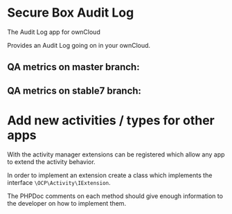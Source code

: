 # Secure Box Audit Log

The Audit Log app for ownCloud

Provides an Audit Log 
going on in your ownCloud.

## QA metrics on master branch:


## QA metrics on stable7 branch:


# Add new activities / types for other apps

With the activity manager extensions can be registered which allow any app to extend the activity behavior.

In order to implement an extension create a class which implements the interface `\OCP\Activity\IExtension`.

The PHPDoc comments on each method should give enough information to the developer on how to implement them.
